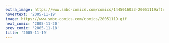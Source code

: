 ```yaml
---
extra_image: https://www.smbc-comics.com/comics/1445016033-20051119after.png
hovertext: '2005-11-19'
image: https://www.smbc-comics.com/comics/20051119.gif
next_comic: '2005-11-20'
prev_comic: '2005-11-18'
title: '2005-11-19'
---
```


